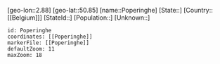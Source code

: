 ﻿---
location: [50.85,2.88]
mapzoom: [7,12] 
mapmarker: city 
type: City
tags:
- geo/City


SpocWebEntityId: 33457
isDeleted: false
confidential: public

---
[geo-lon::2.88]
[geo-lat::50.85]
[name::Poperinghe]
[State::]
[Country::[[Belgium]]]
[StateId::]
[Population::]
[Unknown::]


```leaflet
id: Poperinghe
coordinates: [[Poperinghe]]
markerFile: [[Poperinghe]]
defaultZoom: 11 
maxZoom: 18
```
